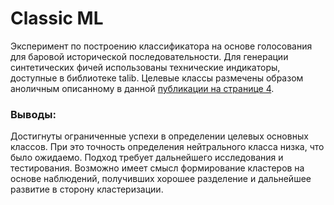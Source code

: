 # Classic ML

Эксперимент по построению классификатора на основе голосования для баровой исторической последовательности.
Для генерации синтетических фичей использованы технические индикаторы, доступные в библиотеке talib.
Целевые классы размечены образом аноличным описанному в данной [публикации на странице 4](https://arxiv.org/pdf/1808.03668).

### Выводы:
Достигнуты ограниченные успехи в определении целевых основных классов. 
При это точность определения нейтрального класса низка, что было ожидаемо.
Подход требует дальнейшего исследования и тестирования. 
Возможно имеет смысл формирование кластеров на основе наблюдений, получивших хорошее разделение и дальнейшее развитие 
в сторону кластеризации.
